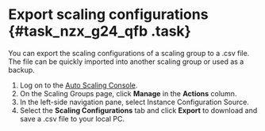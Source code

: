 # Export scaling configurations {#task_nzx_g24_qfb .task}

You can export the scaling configurations of a scaling group to a .csv file. The file can be quickly imported into another scaling group or used as a backup.

1.  Log on to the [Auto Scaling Console](https://essnew.console.aliyun.com/). 
2.  On the Scaling Groups page, click **Manage** in the **Actions** column. 
3.  In the left-side navigation pane, select Instance Configuration Source. 
4.  Select the **Scaling Configurations** tab and click **Export** to download and save a .csv file to your local PC. 

